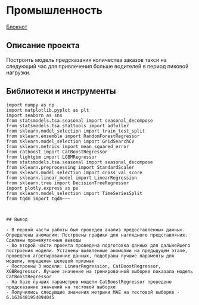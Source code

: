 # Промышленность

[Блокнот](https://github.com/qqaazz112211/yandex-practicum-Data-Science-bootcamp/blob/main/forecasting_cab_orders/forecasting_cab_orders.ipynb)

## Описание проекта

Построить модель предсказания количества заказов такси на следующий час для привлечения больше водителей в период пиковой нагрузки.

## Библиотеки и инструменты

~~~import pandas as pd  
import numpy as np  
import matplotlib.pyplot as plt  
import seaborn as sns  
from statsmodels.tsa.seasonal import seasonal_decompose  
from statsmodels.tsa.stattools import adfuller  
from sklearn.model_selection import train_test_split  
from sklearn.ensemble import RandomForestRegressor  
from sklearn.model_selection import GridSearchCV  
from sklearn.metrics import mean_squared_error  
from catboost import CatBoostRegressor  
from lightgbm import LGBMRegressor  
from statsmodels.tsa.seasonal import seasonal_decompose  
from sklearn.preprocessing import StandardScaler  
from sklearn.model_selection import cross_val_score  
from sklearn.linear_model import LinearRegression  
from sklearn.tree import DecisionTreeRegressor  
import plotly.express as px  
from sklearn.model_selection import TimeSeriesSplit  
from tqdm import tqdm~~~



## Вывод

- В первой части работы был проведен анализ предоставленных данных. Определены аномалии. Построены графики для наглядного представляния. Сделаны промежуточные выводы
- Во второй части проекта проведена подготовка данных для дальнейшего построения модели. Устанены выявленные аномолии на предыдущем этапе, проведено агрегированние данных, подобраны лучшие параменты для модели, определен целевой признак
- Построены 3 модели: LinearRegression, CatBoostRegressor, XGBRegressor. Лучшее значение на тренировочной выборке показала модель CatBoostRegressor
- На базе лучших параметров модели CatBoostRegressor проведено предcказание значений на тестовой выборке
- Получились следующие значения метрики MAE на тестовой выборке - 6.1636481954094045
